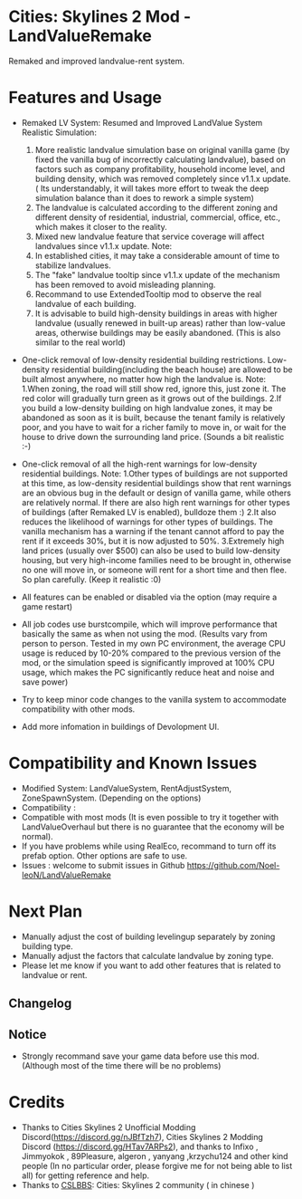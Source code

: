 # Cities: Skylines 2 Mod - LandValueRemake

Remaked and improved landvalue-rent system.

# Features and Usage

- Remaked LV System:
    Resumed and Improved LandValue System Realistic Simulation:
   1. More realistic landvalue simulation base on original vanilla game (by fixed the vanilla bug of incorrectly calculating landvalue), based on factors such as company profitability, household income level, and building density, which was removed completely since v1.1.x update. ( Its understandably, it will takes more effort to tweak the deep simulation balance than it does to rework a simple system)
   2. The landvalue is calculated according to the different zoning and different density of residential, industrial, commercial, office, etc., which makes it closer to the reality.
   3. Mixed new landvalue feature that service coverage will affect landvalues since v1.1.x update.
   Note: 
   1. In established cities, it may take a considerable amount of time to stabilize landvalues.
   2. The "fake" landvalue tooltip since v1.1.x update of the mechanism has been removed to avoid misleading planning.
   3. Recommand to use ExtendedTooltip mod to observe the real landvalue of each building.
   4. It is advisable to build high-density buildings in areas with higher landvalue (usually renewed in built-up areas) rather than low-value areas, otherwise buildings may be easily abandoned. (This is also similar to the real world)

- One-click removal of low-density residential building restrictions.
   Low-density residential building(including the beach house) are allowed to be built almost anywhere, no matter how high the landvalue is.
   Note: 
   1.When zoning, the road will still show red, ignore this, just zone it. The red color will gradually turn green as it grows out of the buildings.
   2.If you build a low-density building on high landvalue zones, it may be abandoned as soon as it is built, because the tenant family is relatively poor, and you have to wait for a richer family to move in, or wait for the house to drive down the surrounding land price. (Sounds a bit realistic :-)

- One-click removal of all the high-rent warnings for low-density residential buildings.
  Note:
  1.Other types of buildings are not supported at this time, as low-density residential buildings show that rent warnings are an obvious bug in the default or design of vanilla game, while others are relatively normal. If there are also high rent warnings for other types of buildings (after Remaked LV is enabled), bulldoze them :)
  2.It also reduces the likelihood of warnings for other types of buildings. The vanilla mechanism has a warning if the tenant cannot afford to pay the rent if it exceeds 30%, but it is now adjusted to 50%.
  3.Extremely high land prices (usually over $500) can also be used to build low-density housing, but very high-income families need to be brought in, otherwise no one will move in, or someone will rent for a short time and then flee. So plan carefully. (Keep it realistic :0)

- All features can be enabled or disabled via the option (may require a game restart)

- All job codes use burstcompile, which will improve performance that basically the same as when not using the mod. (Results vary from person to person. Tested in my own PC environment, the average CPU usage is reduced by 10-20% compared to the previous version of the mod, or the simulation speed is significantly improved at 100% CPU usage, which makes the PC significantly reduce heat and noise and save power)

- Try to keep minor code changes to the vanilla system to accommodate compatibility with other mods.

- Add more infomation in buildings of Devolopment UI.

# Compatibility and Known Issues

- Modified System: LandValueSystem, RentAdjustSystem, ZoneSpawnSystem. (Depending on the options)
- Compatibility : 
- Compatible with most mods (It is even possible to try it together with LandValueOverhaul but there is no guarantee that the economy will be normal). 
- If you have problems while using RealEco, recommand to turn off its prefab option. Other options are safe to use.
- Issues : welcome to submit issues in Github https://github.com/Noel-leoN/LandValueRemake

# Next Plan

- Manually adjust the cost of building levelingup separately by zoning building type.
- Manually adjust the factors that calculate landvalue by zoning type.
- Please let me know if you want to add other features that is related to landvalue or rent.

## Changelog

## Notice
- Strongly recommand save your game data before use this mod. (Although most of the time there will be no problems)

# Credits
 - Thanks to Cities Skylines 2 Unofficial Modding Discord(https://discord.gg/nJBfTzh7),  Cities Skylines 2 Modding Discord (https://discord.gg/HTav7ARPs2), and thanks to Infixo , Jimmyokok , 89Pleasure,  algeron , yanyang ,krzychu124 and other kind people (In no particular order, please forgive me for not being able to list all) for getting reference and help.
 - Thanks to [CSLBBS](https://www.cslbbs.net): Cities: Skylines 2 community ( in chinese )
